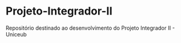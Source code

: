 # Projeto-Integrador-II
Repositório destinado ao desenvolvimento do Projeto Integrador II - Uniceub
